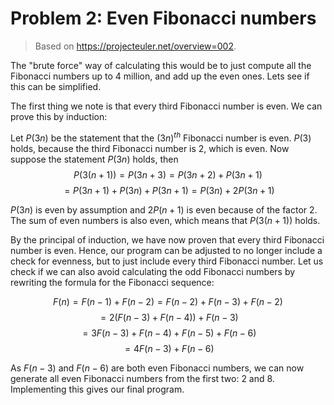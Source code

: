 # Problem 2: Even Fibonacci numbers

> Based on https://projecteuler.net/overview=002.

The "brute force" way of calculating this would be to just compute all the Fibonacci numbers up to 4 million, and add up the even ones. Lets see if this can be simplified.

The first thing we note is that every third Fibonacci number is even. We can prove this by induction:

Let $P(3n)$ be the statement that the $(3n)^{th}$ Fibonacci number is even. $P(3)$ holds, because the third Fibonacci number is 2, which is even. Now suppose the statement $P(3n)$ holds, then $$P(3(n+1))=P(3n+3)=P(3n+2)+P(3n+1)$$
$$=P(3n+1)+P(3n)+P(3n+1)=P(3n)+2P(3n+1)$$

$P(3n)$ is even by assumption and $2P(n+1)$ is even because of the factor 2. The sum of even numbers is also even, which means that $P(3(n+1))$ holds.

By the principal of induction, we have now proven that every third Fibonacci number is even. Hence, our program can be adjusted to no longer include a check for evenness, but to just include every third Fibonacci number. Let us check if we can also avoid calculating the odd Fibonacci numbers by rewriting the formula for the Fibonacci sequence:

$$F(n)=F(n-1)+F(n-2)=F(n-2)+F(n-3)+F(n-2)$$
$$=2\big(F(n-3)+F(n-4)\big)+F(n-3)$$
$$=3F(n-3)+F(n-4)+F(n-5)+F(n-6)$$
$$=4F(n-3)+F(n-6)$$

As $F(n-3)$ and $F(n-6)$ are both even Fibonacci numbers, we can now generate all even Fibonacci numbers from the first two: 2 and 8. Implementing this gives our final program.